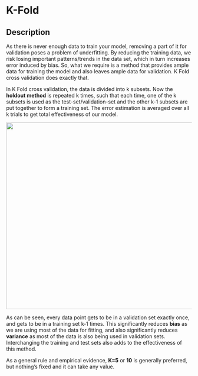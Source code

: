 # K-Fold

## Description

As there is never enough data to train your model, removing a part of it for validation poses a problem of underfitting. By reducing the training data, we risk losing important patterns/trends in the data set, which in turn increases error induced by bias. So, what we require is a method that provides ample data for training the model and also leaves ample data for validation. K Fold cross validation does exactly that.

In K Fold cross validation, the data is divided into k subsets. Now the **holdout method** is repeated k times, such that each time, one of the k subsets is used as the test-set/validation-set and the other k-1 subsets are put together to form a training set. The error estimation is averaged over all k trials to get total effectiveness of our model.

<img src="image1.png" style="width:5.26427in" />

As can be seen, every data point gets to be in a validation set exactly once, and gets to be in a training set k-1 times. This significantly reduces **bias** as we are using most of the data for fitting, and also significantly reduces **variance** as most of the data is also being used in validation sets. Interchanging the training and test sets also adds to the effectiveness of this method.

As a general rule and empirical evidence, **K=5** or **10** is generally preferred, but nothing’s fixed and it can take any value.

